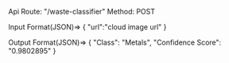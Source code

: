 Api Route: "/waste-classifier"
Method: POST

Input Format(JSON)=> 
{ 
  "url":"cloud image url"
}

Output Format(JSON)=>
{
    "Class": "Metals",
    "Confidence Score": "0.9802895"
}

